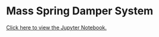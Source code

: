 # Mass Spring Damper System

[Click here to view the Jupyter Notebook.](system_identification.ipynb)
